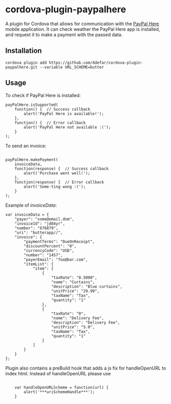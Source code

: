 # cordova-plugin-paypalhere

A plugin for Cordova that allows for communication with the [PayPal Here](https://www.paypal.com/us/webapps/mpp/credit-card-reader) mobile application.
It can check weather the PayPal Here app is installed, and request it to make a payment with the passed data.

## Installation

```
cordova plugin add https://github.com/ddefar/cordova-plugin-paypalhere.git --variable URL_SCHEME=butter
```

## Usage

To check if PayPal Here is installed:

```
payPalHere.isSupported(
    function() {  // Success callback
        alert('PayPal Here is available!');
    },
    function() {  // Error callback
        alert('PayPal Here not available :(');
    }
);

```

To send an invoice:

```

payPalHere.makePayment(
    invoiceData,
    function(response) {  // Success callback
        alert('Purchase went well!');
    },
    function(response) {  // Error callback
        alert('Some-ting wong :(');
    }
);

```

Example of *invoiceData*:

```
var invoiceData = {
    "payer": "some@email.dom",
    "invoiceId": "jd84yr",
    "number": "676879",
    "uri": "butterapp//",
    "invoice": {
        "paymentTerms": "DueOnReceipt",
        "discountPercent": "0",
        "currencyCode": "USD",
        "number": "1457",
        "payerEmail": "foo@bar.com",
        "itemList": {
            "item": [
                {
                    "taxRate": "8.5000",
                    "name": "Curtains",
                    "description": "Blue curtains",
                    "unitPrice": "29.99",
                    "taxName": "Tax",
                    "quantity": "1"
                },
                {
                    "taxRate": "0",
                    "name": "Delivery Fee",
                    "description": "Delivery Fee",
                    "unitPrice": "5.0",
                    "taxName": "Tax",
                    "quantity": "1"
                }
            ]
        }
    }
};

```

Plugin also contains a preBuild hook that adds a js fix for handleOpenURL to index html. Instead of handleOpenURL please use 

```

    var handleOpenURLScheme = function(url) {
        alert('***uriSchemeHandle***');
    } 

```
